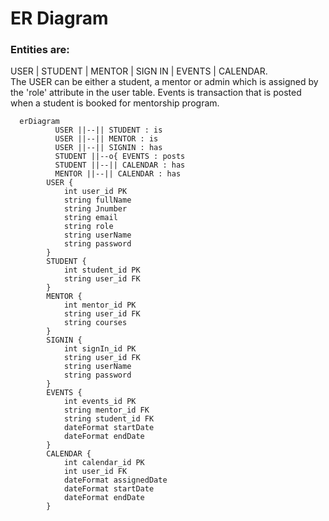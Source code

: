 # ER Diagram 

### Entities are:
   USER | STUDENT | MENTOR | SIGN IN | EVENTS | CALENDAR.  
    The USER can be either a student, a mentor or admin 
    which is assigned by the 'role' attribute in the user table.
  Events is transaction that is posted when     a   student is
   booked for mentorship program.
 

```mermaid
  erDiagram
          USER ||--|| STUDENT : is 
          USER ||--|| MENTOR : is
          USER ||--|| SIGNIN : has
          STUDENT ||--o{ EVENTS : posts
          STUDENT ||--|| CALENDAR : has
          MENTOR ||--|| CALENDAR : has
        USER {
            int user_id PK
            string fullName
            string Jnumber
            string email
            string role
            string userName
            string password
        }
        STUDENT {
            int student_id PK
            string user_id FK
        }
        MENTOR {
            int mentor_id PK
            string user_id FK
            string courses
        }
        SIGNIN {
            int signIn_id PK
            string user_id FK
            string userName
            string password    
        }
        EVENTS {
            int events_id PK
            string mentor_id FK
            string student_id FK
            dateFormat startDate
            dateFormat endDate
        }
        CALENDAR {
            int calendar_id PK
            int user_id FK
            dateFormat assignedDate
            dateFormat startDate
            dateFormat endDate
        }
        
```
